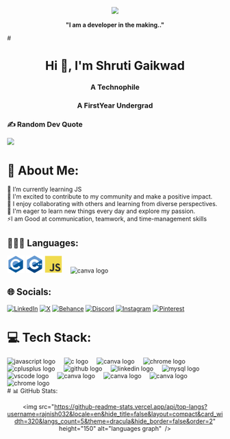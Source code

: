 <div align="center">
    <img src="https://www.shutterstock.com/image-vector/horizontal-banner-hands-typing-on-260nw-1176860761.jpg" height="300"  /> 
    <strong><p>"I am a developer in the making.."</p></strong>
  </div>
#

<h1 align="center">Hi 👋, I'm Shruti Gaikwad</h1>
<h3 align="center"> A Technophile</h3>
<h3 align="center">A FirstYear Undergrad</h3>

### ✍ Random Dev Quote
![](https://quotes-github-readme.vercel.app/api?type=horizontal&theme=tokyonight)

# 💫 About Me:
🔭 I’m currently learning JS<br>👯 I'm excited to contribute to my community and make a positive impact.<br>🤝 I enjoy collaborating with others and learning from diverse perspectives.<br>🌱 I'm eager to learn new things every day and explore my passion.<br>⚡I am Good at communication, teamwork, and time-management skills

## 🧑🏻‍💻 Languages:
<img src="https://raw.githubusercontent.com/devicons/devicon/master/icons/c/c-original.svg" alt="c" width="40" height="40"/>  <img src="https://raw.githubusercontent.com/devicons/devicon/master/icons/cplusplus/cplusplus-original.svg" alt="cplusplus" width="40" height="40"/> <img src="https://raw.githubusercontent.com/devicons/devicon/master/icons/javascript/javascript-original.svg" alt="javascript" width="40" height="40"/>
<img width="12" />
  <img src="https://upload.wikimedia.org/wikipedia/commons/thumb/c/c3/Python-logo-notext.svg/172px-Python-logo-notext.svg.png" height="40" alt="canva logo"  />

## 🌐 Socials:
[![LinkedIn](https://img.shields.io/badge/LinkedIn-%230077B5.svg?logo=linkedin&logoColor=white)](https://www.linkedin.com/in/shruti-manjusha-gaikwad-bb9945241?utm_source=share&utm_campaign=share_via&utm_content=profile&utm_medium=ios_app) [![X](https://img.shields.io/badge/X-gree.svg?logo=X&logoColor=white)](https://x.com/shruti2711?s=11)
[![Behance](https://img.shields.io/badge/Behance-1769ff?logo=behance&logoColor=white)](https://www.behance.net/shruti2711) [![Discord](https://img.shields.io/badge/Discord-%237289DA.svg?logo=discord&logoColor=white)](discordapp.com/users/1307345718029193277)  [![Instagram](https://img.shields.io/badge/Instagram-%23E4405F.svg?logo=Instagram&logoColor=white)](https://www.instagram.com/slassy_.shru/profilecard/?igsh=MTlyaDdxZmRocDJrMg==) [![Pinterest](https://img.shields.io/badge/Pinterest-%23E60023.svg?logo=Pinterest&logoColor=white)](https://pin.it/6VBhROrAW) 
# 💻 Tech Stack:




<!-- Proudly created with GPRM ( https://gprm.itsvg.in ) -->


<div align="left">
  <img src="https://cdn.jsdelivr.net/gh/devicons/devicon/icons/javascript/javascript-original.svg" height="40" alt="javascript logo"  />
  <img width="12" />
  <img src="https://cdn.jsdelivr.net/gh/devicons/devicon/icons/c/c-original.svg" height="40" alt="c logo"  />
  <img width="12" />
  <img src="https://cdn.jsdelivr.net/gh/devicons/devicon/icons/canva/canva-original.svg" height="40" alt="canva logo"  />
  <img width="12" />
  <img src="https://cdn.jsdelivr.net/gh/devicons/devicon/icons/chrome/chrome-original.svg" height="40" alt="chrome logo"  />
  <img width="12" />
  <img src="https://cdn.jsdelivr.net/gh/devicons/devicon/icons/cplusplus/cplusplus-original.svg" height="40" alt="cplusplus logo"  />
  <img width="12" />
  <img src="https://cdn.jsdelivr.net/gh/devicons/devicon/icons/github/github-original.svg" height="40" alt="github logo"  />
  <img width="12" />
  <img src="https://cdn.jsdelivr.net/gh/devicons/devicon/icons/linkedin/linkedin-original.svg" height="40" alt="linkedin logo"  />
  <img width="12" />
  <img src="https://cdn.jsdelivr.net/gh/devicons/devicon/icons/mysql/mysql-original.svg" height="40" alt="mysql logo"  />
  <img width="12" />
  <img src="https://cdn.jsdelivr.net/gh/devicons/devicon/icons/vscode/vscode-original.svg" height="40" alt="vscode logo"  />
  <img width="12" />
  <img src="https://upload.wikimedia.org/wikipedia/commons/thumb/c/c3/Python-logo-notext.svg/172px-Python-logo-notext.svg.png" height="40" alt="canva logo"  />
  <img width="12" />
  <img src="https://upload.wikimedia.org/wikipedia/commons/4/45/Notion_app_logo.png" height="40" alt="canva logo"  />
  <img width="11" />
   <img src="https://upload.wikimedia.org/wikipedia/commons/8/87/Arduino_Logo.svg"  height="40" alt="canva logo"  />
   <img width="12" />
  <img src="https://cdn.iconscout.com/icon/free/png-256/free-html-5-logo-icon-download-in-svg-png-gif-file-formats--programming-langugae-language-pack-logos-icons-1175208.png" height="40" alt="chrome logo"  />
  
</div>
# 📊 GitHub Stats:
<div align="center">
 
  <img src="https://github-readme-stats.vercel.app/api/top-langs?username=rajnish032&locale=en&hide_title=false&layout=compact&card_width=320&langs_count=5&theme=dracula&hide_border=false&order=2" height="150" alt="languages graph"  />
</div>


###

###
